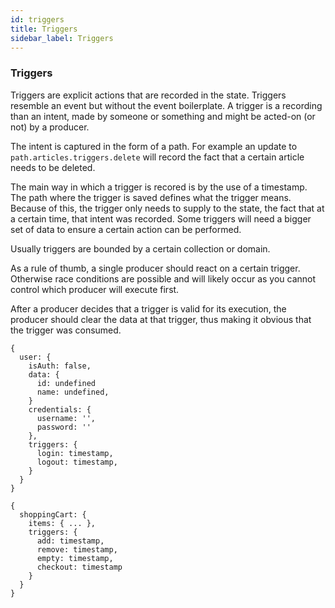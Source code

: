 ```yaml
---
id: triggers
title: Triggers
sidebar_label: Triggers
---
```


### Triggers

Triggers are explicit actions that are recorded in the state. Triggers resemble
an event but without the event boilerplate. A trigger is a recording than an
intent, made by someone or something and might be acted-on (or not) by a
producer.

The intent is captured in the form of a path. For example an update to
`path.articles.triggers.delete` will record the fact that a certain article
needs to be deleted.

The main way in which a trigger is recored is by the use of a timestamp. The
path where the trigger is saved defines what the trigger means. Because of this,
the trigger only needs to supply to the state, the fact that at a certain time,
that intent was recorded. Some triggers will need a bigger set of data to ensure
a certain action can be performed.

Usually triggers are bounded by a certain collection or domain.

As a rule of thumb, a single producer should react on a certain trigger.
Otherwise race conditions are possible and will likely occur as you cannot
control which producer will execute first.

After a producer decides that a trigger is valid for its execution, the producer
should clear the data at that trigger, thus making it obvious that the trigger
was consumed.

```
{
  user: {
    isAuth: false,
    data: {
      id: undefined
      name: undefined,
    }
    credentials: {
      username: '',
      password: ''
    },
    triggers: {
      login: timestamp,
      logout: timestamp,
    }
  }
}
```

```
{
  shoppingCart: {
    items: { ... },
    triggers: {
      add: timestamp,
      remove: timestamp,
      empty: timestamp,
      checkout: timestamp
    }
  }
}
```
